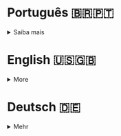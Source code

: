 # Português 🇧🇷🇵🇹

<details>
  <summary>
    Saiba mais
  </summary>
  
  # Tryunfo
Projeto da [Trybe](https://www.betrybe.com/) - Bloco 11 - Aplicação de jogo Super Trunfo feita com React.

## 💻 Projeto

Jogo estilo Super Trunfo, em que a pessoa usuário é capaz de:

- Criar um baralho;
- Adicionar e remover uma carta do baralho;
- Visualizar e filtrar todas as cartas que foram adicionadas ao baralho;
- Jogar com o baralho criado.

<details>
  <summary><strong>🏆 Meu desempenho</strong></summary><br />

  <img src="project-infos/requisitos-do-tryunfo.png"/>
</details>
  
<details>
  <summary><strong>🖼️ Gif do projeto</strong></summary><br />

  <img src="project-infos/tryunfo.gif"/>
</details>

## 🚀 Tecnologias
> Este projeto foi desenvolvido com:

- JavaScript
- React
- CSS

## 📌 Habilidades
> Habilidades desenvolvidas:

- Ler o estado de um componente e usá-lo para alterar o que é exibido no browser;
- Inicializar um componente, dando a ele um estado pré-definido;
- Atualizar o estado de um componente;
- Criar formulários e capturar eventos utilizando a sintaxe do React;
- Transmitir informações de componentes filhos para componentes pais via callbacks.

## ⬇️ Instalando dependências

```bash
npm install
``` 

## ⚡ Executando App

```bash
npm start
```
  
## Time de desenvolvimento
> Projeto individual:
  <img height="100px" width="100px" src="https://avatars.githubusercontent.com/u/67388710?v=4"/>

## 💬 Contatos

<div align="center" style="display: inline_block">
  <a href="https://rabeloguedes.github.io" target="_blank">
    <img height="28rem" src="https://img.shields.io/badge/my_portfolio-3fc337?style=for-the-badge" target="_blank">
  </a> 
  <a href="https://www.linkedin.com/in/al%C3%AA-emmanuel-rabelo-guedes/" target="_blank">
    <img height="28rem" src="https://img.shields.io/badge/LinkedIn-0077B5?style=for-the-badge&logo=linkedin&logoColor=white">
  </a> 
   <a href="mailto:rabeloguedes@proton.me">
     <img src="https://img.shields.io/badge/ProtonMail-8B89CC?style=for-the-badge&logo=protonmail&logoColor=white" target="_blank">
  </a>
</div>

</details>

# English 🇺🇸🇬🇧

<details>
  <summary>
    More
  </summary>
  
  # Tryunfo
Project from [Trybe](https://www.betrybe.com/) - Block 11 - React application of Super Trunfo game made with React.

## 💻 Project

Game style Super Trunfo, where the user is able to:

    - Create a deck;
    - Add and remove a card from the deck;
    - View and filter all the cards that were added to the deck;
    - Play with the deck created.

<details>
  <summary><strong>🏆 My accomplishment</strong></summary><br />

  <img src="project-infos/requisitos-do-tryunfo.png"/>
</details>
  
<details>
  <summary><strong>🖼️ Project's Gif</strong></summary><br />

  <img src="project-infos/tryunfo.gif"/>

</details>

## 🚀 Technologies
> This project was developed with:

- JavaScript
- React
- CSS

## 📌 Skills
> Practiced skills:

- Read the state of a component and use it to change what is displayed in the browser;
- Initialize a component, giving it a pre-defined state;
- Update the state of a component;
- Create forms and capture events using the syntax of React;
- Transmit information from children to parents via callbacks.

 ## ⬇️ Install dependencies

```bash
npm install
``` 

## ⚡ Execute App

```bash
npm start
```

## Squad
> Single Person Project:
  <img height="100px" width="100px" src="https://avatars.githubusercontent.com/u/67388710?v=4"/>

## 💬 Contact

<div align="center" style="display: inline_block">
  <a href="https://rabeloguedes.github.io" target="_blank">
    <img height="28rem" src="https://img.shields.io/badge/my_portfolio-3fc337?style=for-the-badge" target="_blank">
  </a> 
  <a href="https://www.linkedin.com/in/al%C3%AA-emmanuel-rabelo-guedes/" target="_blank">
    <img height="28rem" src="https://img.shields.io/badge/LinkedIn-0077B5?style=for-the-badge&logo=linkedin&logoColor=white">
  </a> 
   <a href="mailto:rabeloguedes@proton.me">
     <img src="https://img.shields.io/badge/ProtonMail-8B89CC?style=for-the-badge&logo=protonmail&logoColor=white" target="_blank">
  </a>
</div>

</details>

# Deutsch 🇩🇪

<details>
  <summary>
    Mehr
  </summary>
  
  # Tryunfo
Projekt von [Trybe](https://www.betrybe.com/) - Block 11 - React-Applikation des Super-Trunfo-Spiels gemacht mit React.

## 💻 Projekt

Super Trunfo Spiel, in dem der Benutzer die folgenden Funktionen nutzen kann:

    - Kartenset erstellen;
    - Karten aus dem Kartenset entfernen;
    - Alle Karten aus dem Kartenset anzeigen;
    - Mit dem Kartenset spielen.

<details>
  <summary><strong>🏆 Meine Leistung</strong></summary><br />

  <img src="project-infos/requisitos-do-tryundo.png"/>
</details>
  
<details>
  <summary><strong>🖼️ Projekts Gif</strong></summary><br />

  <img src="project-infos/tryunfo.gif"/>
</details>

## 🚀 Technologies
> Dieses Projekt wurde mit den entsprechenden Technologies hergestellt:

- JavaScript
- React
- CSS

## 📌 Fähigkeiten
> Ausgeübte Fähigkeiten:

- Auslesen des States eines Components und dessen Veränderung in der Browseranzeige;
- Initialisieren einen Component, der einen vordefinierten State erhält;
- Aktualisieren des States eines Components;
- Erstellen von Formularen und der Erfassung von Events mittels der Syntax von React;
- Transmitieren von Informationen von Kindkomponenten zu Eltern über Callbacks.

## ⬇️ Installieren dependencies

```bash
npm install
``` 

## ⚡ App Ausführung

```bash
npm start
```
  
## Entwickungsteam
> Einer Person Projekt:
  <img height="100px" width="100px" src="https://avatars.githubusercontent.com/u/67388710?v=4"/>

## 💬 Kontakt

<div align="center" style="display: inline_block">
  <a href="https://rabeloguedes.github.io" target="_blank">
    <img height="28rem" src="https://img.shields.io/badge/my_portfolio-3fc337?style=for-the-badge" target="_blank">
  </a> 
  <a href="https://www.linkedin.com/in/al%C3%AA-emmanuel-rabelo-guedes/" target="_blank">
    <img height="28rem" src="https://img.shields.io/badge/LinkedIn-0077B5?style=for-the-badge&logo=linkedin&logoColor=white">
  </a> 
   <a href="mailto:rabeloguedes@proton.me">
     <img src="https://img.shields.io/badge/ProtonMail-8B89CC?style=for-the-badge&logo=protonmail&logoColor=white" target="_blank">
  </a>
</div>

</details>
